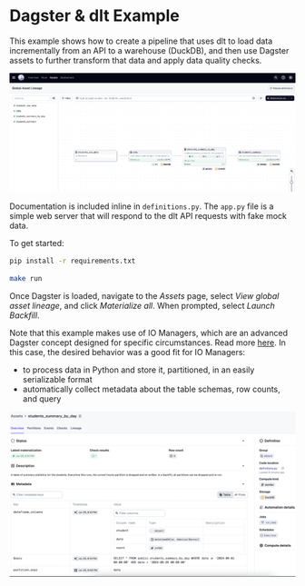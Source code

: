 # Dagster & dlt Example


This example shows how to create a pipeline that uses dlt to load data incrementally from an API to a warehouse (DuckDB), and then use Dagster assets to further transform that data and apply data quality checks. 

![asset lineage graph for the project](asset_graph.png)


Documentation is included inline in `definitions.py`. The `app.py` file is a simple web server that will respond to the dlt API requests with fake mock data.

To get started:

```bash
pip install -r requirements.txt
```

```bash
make run 
```

Once Dagster is loaded, navigate to the *Assets* page, select *View global asset lineage*, and click *Materialize all*. When prompted, select *Launch Backfill*.

Note that this example makes use of IO Managers, which are an advanced Dagster concept designed for specific circumstances. Read more [here](https://docs.dagster.io/concepts/io-management/io-managers). In this case, the desired behavior was a good fit for IO Managers:

-  to process data in Python and store it, partitioned, in an easily serializable format
-  automatically collect metadata about the table schemas, row counts, and query


![asset page with metadata](asset_page.png)